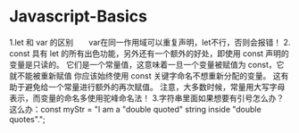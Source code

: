 # Javascript-Basics        
1.let 和 var 的区别      
var在同一作用域可以重复声明，let不行，否则会报错！
2. const 具有 let 的所有出色功能，另外还有一个额外的好处，即使用 const 声明的变量是只读的。 它们是一个常量值，这意味着一旦一个变量被赋值为 const，它就不能被重新赋值
你应该始终使用 const 关键字命名不想重新分配的变量。 这有助于避免给一个常量进行额外的再次赋值。
注意，大多数时候，常量用大写字母表示，而变量的命名多使用驼峰命名法！
3.字符串里面如果想要有引号怎么办？
这么办：const myStr = "I am a \"double quoted\" string inside \"double quotes\"."; 
